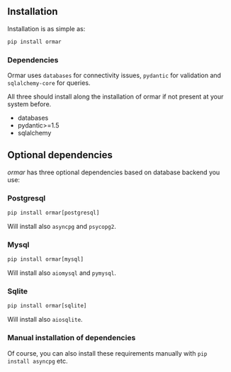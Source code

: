 ## Installation

Installation is as simple as:

```py
pip install ormar
```

### Dependencies

Ormar uses `databases` for connectivity issues, `pydantic` for validation and `sqlalchemy-core` for queries.

All three should install along the installation of ormar if not present at your system before.

*  databases
*  pydantic>=1.5 
*  sqlalchemy 


## Optional dependencies

*ormar* has three optional dependencies based on database backend you use:

### Postgresql

```py
pip install ormar[postgresql]
```
Will install also `asyncpg` and `psycopg2`.

### Mysql

```py
pip install ormar[mysql]
```

Will install also `aiomysql` and `pymysql`.

### Sqlite

```py
pip install ormar[sqlite]
```

Will install also `aiosqlite`.

### Manual installation of dependencies

Of course, you can also install these requirements manually with `pip install asyncpg` etc.
